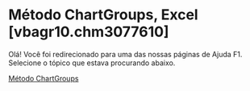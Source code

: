 
# Método ChartGroups, Excel [vbagr10.chm3077610]

Olá! Você foi redirecionado para uma das nossas páginas de Ajuda F1. Selecione o tópico que estava procurando abaixo.

[Método ChartGroups](http://msdn.microsoft.com/library/e25258c1-14d4-bb0c-b442-f6c811b19847%28Office.15%29.aspx)
